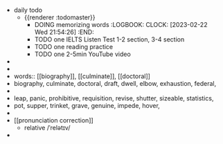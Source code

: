 - daily todo
	- {{renderer :todomaster}}
		- DOING memorizing words
		  :LOGBOOK:
		  CLOCK: [2023-02-22 Wed 21:54:26]
		  :END:
		- TODO one IELTS Listen Test 1-2 section, 3-4 section
		- TODO one reading practice
		- TODO one 2-5min YouTube video
-
-
- words:: [[biography]], [[culminate]], [[doctoral]]
- biography, culminate, doctoral, draft, dwell, elbow, exhaustion, federal,
-
- leap, panic, prohibitive, requisition, revise, shutter, sizeable, statistics,
- pot, supper,  trinket, grave,  genuine, impede, hover,
-
- [[pronunciation correction]]
	- relative  /ˈrelətɪv/
-